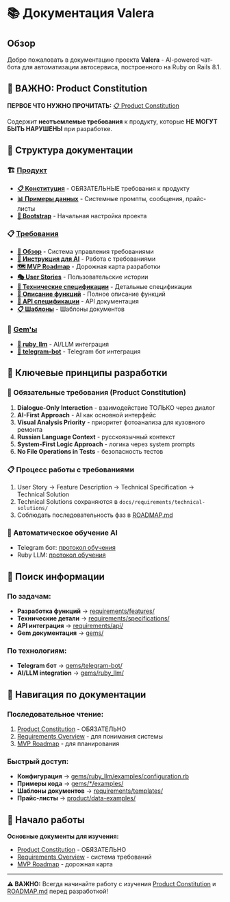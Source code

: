 # 📚 Документация Valera

## Обзор

Добро пожаловать в документацию проекта **Valera** - AI-powered чат-бота для автоматизации автосервиса, построенного на Ruby on Rails 8.1.

## 🚨 ВАЖНО: Product Constitution

**ПЕРВОЕ ЧТО НУЖНО ПРОЧИТАТЬ:** [📋 Product Constitution](product/constitution.md)

Содержит **неотъемлемые требования** к продукту, которые **НЕ МОГУТ БЫТЬ НАРУШЕНЫ** при разработке.

## 📂 Структура документации

### 🏗️ [Продукт](product/)
- **[📋 Конституция](product/constitution.md)** - ОБЯЗАТЕЛЬНЫЕ требования к продукту
- **[📊 Примеры данных](product/data-examples/)** - Системные промпты, сообщения, прайс-листы
- **[🚀 Bootstrap](product/bootstrap/)** - Начальная настройка проекта

### 📋 [Требования](requirements/)
- **[📖 Обзор](requirements/README.md)** - Система управления требованиями
- **[🤖 Инструкция для AI](requirements/README-AI-AGENTS.md)** - Работа с требованиями
- **[🗺️ MVP Roadmap](requirements/mvp-roadmap-priorities.md)** - Дорожная карта разработки
- **[🎭 User Stories](requirements/user-stories/)** - Пользовательские истории
- **[🔧 Технические спецификации](requirements/specifications/)** - Детальные спецификации
- **[🌟 Описание функций](requirements/features/)** - Полное описание функций
- **[🔌 API спецификации](requirements/api/)** - API документация
- **[📋 Шаблоны](requirements/templates/)** - Шаблоны документов

### 💎 [Gem'ы](gems/)
- **[🤖 ruby_llm](gems/ruby_llm/)** - AI/LLM интеграция
- **[📱 telegram-bot](gems/telegram-bot/)** - Telegram бот интеграция

## 🎯 Ключевые принципы разработки

### 🚨 Обязательные требования (Product Constitution)
1. **Dialogue-Only Interaction** - взаимодействие ТОЛЬКО через диалог
2. **AI-First Approach** - AI как основной интерфейс
3. **Visual Analysis Priority** - приоритет фотоанализа для кузовного ремонта
4. **Russian Language Context** - русскоязычный контекст
5. **System-First Logic Approach** - логика через system prompts
6. **No File Operations in Tests** - безопасность тестов

### 📋 Процесс работы с требованиями
1. User Story → Feature Description → Technical Specification → Technical Solution
2. Technical Solutions сохраняются в `docs/requirements/technical-solutions/`
3. Соблюдать последовательность фаз в [ROADMAP.md](../ROADMAP.md)

### 🤖 Автоматическое обучение AI
- Telegram бот: [протокол обучения](../.claude/telegram-bot-learning.md)
- Ruby LLM: [протокол обучения](../.claude/ruby_llm-learning.md)

## 🔄 Поиск информации

### По задачам:
- **Разработка функций** → [requirements/features/](requirements/features/)
- **Технические детали** → [requirements/specifications/](requirements/specifications/)
- **API интеграция** → [requirements/api/](requirements/api/)
- **Gem документация** → [gems/](gems/)

### По технологиям:
- **Telegram бот** → [gems/telegram-bot/](gems/telegram-bot/)
- **AI/LLM integration** → [gems/ruby_llm/](gems/ruby_llm/)

## 📝 Навигация по документации

### Последовательное чтение:
1. [Product Constitution](product/constitution.md) - ОБЯЗАТЕЛЬНО
2. [Requirements Overview](requirements/README.md) - для понимания системы
3. [MVP Roadmap](requirements/mvp-roadmap-priorities.md) - для планирования

### Быстрый доступ:
- **Конфигурация** → [gems/ruby_llm/examples/configuration.rb](gems/ruby_llm/examples/configuration.rb)
- **Примеры кода** → [gems/*/examples/](gems/)
- **Шаблоны документов** → [requirements/templates/](requirements/templates/)
- **Прайс-листы** → [product/data-examples/](product/data-examples/)

## 🚀 Начало работы

**Основные документы для изучения:**
- [Product Constitution](product/constitution.md) - ОБЯЗАТЕЛЬНО
- [Requirements Overview](requirements/README.md) - система требований
- [MVP Roadmap](requirements/mvp-roadmap-priorities.md) - дорожная карта

---

**⚠️ ВАЖНО:** Всегда начинайте работу с изучения [Product Constitution](product/constitution.md) и [ROADMAP.md](../ROADMAP.md) перед разработкой!